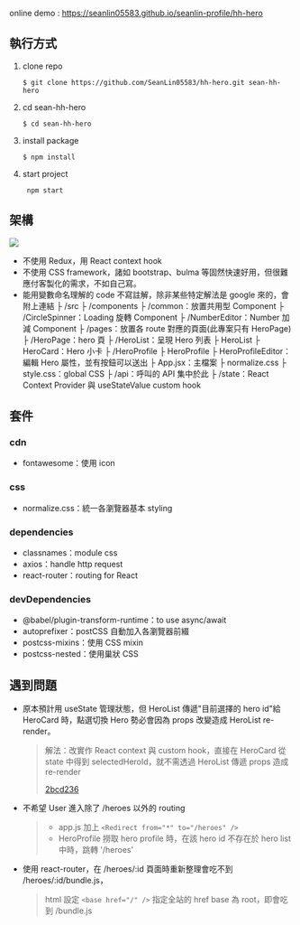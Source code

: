online demo : https://seanlin05583.github.io/seanlin-profile/hh-hero

## 執行方式
1. clone repo

    ```$ git clone https://github.com/SeanLin05583/hh-hero.git sean-hh-hero```
2. cd sean-hh-hero

    ```$ cd sean-hh-hero```
3. install package

    ```$ npm install```
    
4. start project

    ``` npm start```


## 架構    
![](https://paper-attachments.dropbox.com/s_27A841566E6280773698BEBEDABFF861258818FC58B30EA164F280F2811B3248_1575262169924_+2019-12-02+12.43.47.png)

- 不使用 Redux，用 React context hook 
- 不使用 CSS framework，諸如 bootstrap、bulma 等固然快速好用，但很難應付客製化的需求，不如自己寫。
- 能用變數命名理解的 code 不寫註解，除非某些特定解法是 google 來的，會附上連結
    ├ /src
        ├ /components
            ├ /common：放置共用型 Component
                ├ /CircleSpinner：Loading 旋轉 Component
                ├ /NumberEditor：Number 加減 Component
            ├ /pages：放置各 route 對應的頁面(此專案只有 HeroPage)
                ├ /HeroPage：hero 頁
                    ├ /HeroList：呈現 Hero 列表
                        ├ HeroList
                        ├ HeroCard：Hero 小卡
                    ├ /HeroProfile
                        ├ HeroProfile
                        ├ HeroProfileEditor：編輯 Hero 屬性，並有按鈕可以送出
            ├ App.jsx：主檔案
            ├ normalize.css
            ├ style.css：global CSS
        ├ /api：呼叫的 API 集中於此
        ├ /state：React Context Provider 與 useStateValue custom hook

## 套件
### cdn

- fontawesome：使用 icon

### css

- normalize.css：統一各瀏覽器基本 styling

### dependencies

- classnames：module css
- axios：handle http request
- react-router：routing for React

### devDependencies

- @babel/plugin-transform-runtime：to use async/await
- autoprefixer：postCSS 自動加入各瀏覽器前綴
- postcss-mixins：使用 CSS mixin
- postcss-nested：使用巢狀 CSS

## 遇到問題
 - 原本預計用 useState 管理狀態，但 HeroList 傳遞"目前選擇的 hero id"給 HeroCard 時，點選切換 Hero 勢必會因為 props 改變造成 HeroList re-render。
     > 解法：改實作 React context 與 custom hook，直接在 HeroCard 從 state 中得到 selectedHeroId，就不需透過 HeroList 傳遞 props 造成 re-render
     > 
     > [2bcd236](https://github.com/SeanLin05583/hh-hero/commit/2bcd2362ecb6857dc9d7e0f7d6fe310ad39ecb0e)
 - 不希望 User 進入除了 /heroes 以外的 routing
     > - app.js 加上 `<Redirect from="*" to="/heroes" />`
     > - HeroProfile 撈取 hero profile 時，在該 hero id 不存在於 hero list 中時，跳轉 '/heroes'
     
 - 使用 react-router，在 /heroes/:id 頁面時重新整理會吃不到 /heroes/:id/bundle.js， 
     >  html 設定 `<base href="/" />` 指定全站的 href base 為 root，即會吃到 /bundle.js
